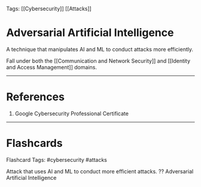 Tags: [[Cybersecurity]] [[Attacks]]
# Adversarial Artificial Intelligence

A technique that manipulates AI and ML to conduct attacks more efficiently.

Fall under both the [[Communication and Network Security]] and [[Identity and Access Management]] domains.

---
# References

1. Google Cybersecurity Professional Certificate

---
# Flashcards

Flashcard Tags: #cybersecurity #attacks 

Attack that uses AI and ML to conduct more efficient attacks.
??
Adversarial Artificial Intelligence
<!--SR:!2024-05-15,16,290!2024-05-12,13,270-->